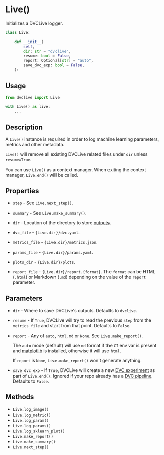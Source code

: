 # Live()

Initializes a DVCLive logger.

```py
class Live:

    def __init__(
        self,
        dir: str = "dvclive",
        resume: bool = False,
        report: Optional[str] = "auto",
        save_dvc_exp: bool = False,
    ):
```

## Usage

```py
from dvclive import Live

with Live() as live:
    ...
```

## Description

A `Live()` instance is required in order to log machine learning parameters,
metrics and other metadata.

<admon type="warn">

`Live()` will remove all existing DVCLive related files under `dir` unless
`resume=True`.

</admon>

You can use `Live()` as a context manager. When exiting the context manager,
`Live.end()` will be called.

## Properties

- `step` - See `Live.next_step()`.

- `summary` - See `Live.make_summary()`.

- `dir` - Location of the directory to store
  [outputs](/doc/dvclive/how-it-works).

- `dvc_file` - `{Live.dir}/dvc.yaml`.

- `metrics_file` - `{Live.dir}/metrics.json`.

- `params_file` - `{Live.dir}/params.yaml`.

- `plots_dir` - `{Live.dir}/plots`.

- `report_file` - `{Live.dir}/report.{format}`. The `format` can be HTML
  (`.html`) or Markdown (`.md`) depending on the value of the `report`
  parameter.

## Parameters

- `dir` - Where to save DVCLive's outputs. Defaults to `dvclive`.

- `resume` - If `True`, DVCLive will try to read the previous `step` from the
  `metrics_file` and start from that point. Defaults to `False`.

- `report` - Any of `auto`, `html`, `md` or `None`. See `Live.make_report()`.

  The `auto` mode (default) will use `md` format if the `CI` env var is present
  and [matplotlib](https://matplotlib.org/) is installed, otherwise it will use
  `html`.

  If `report` is `None`, `Live.make_report()` won't generate anything.

- `save_dvc_exp` - If `True`, DVCLive will create a new
  [DVC experiment](/doc/dvclive/how-it-works#track-the-results) as part of
  `Live.end()`. Ignored if your repo already has a
  [DVC pipeline](/doc/user-guide/pipelines). Defaults to `False`.

## Methods

- `Live.log_image()`
- `Live.log_metric()`
- `Live.log_param()`
- `Live.log_params()`
- `Live.log_sklearn_plot()`
- `Live.make_report()`
- `Live.make_summary()`
- `Live.next_step()`
